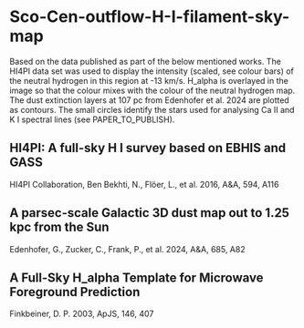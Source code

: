 # Sco-Cen-outflow-H-I-filament-sky-map

Based on the data published as part of the below mentioned works. The HI4PI data set was used to display the intensity (scaled, see colour bars) of the neutral hydrogen in this region at -13 km/s. H_alpha is overlayed in the image so that the colour mixes with the colour of the neutral hydrogen map. The dust extinction layers at 107 pc from Edenhofer et al. 2024 are plotted as contours. The small circles identify the stars used for analysing Ca II and K I spectral lines (see PAPER_TO_PUBLISH).

## HI4PI: A full-sky H I survey based on EBHIS and GASS
HI4PI Collaboration, Ben Bekhti, N., Flöer, L., et al. 2016, A&A, 594, A116

## A parsec-scale Galactic 3D dust map out to 1.25 kpc from the Sun
Edenhofer, G., Zucker, C., Frank, P., et al. 2024, A&A, 685, A82

## A Full-Sky H_alpha Template for Microwave Foreground Prediction
Finkbeiner, D. P. 2003, ApJS, 146, 407
